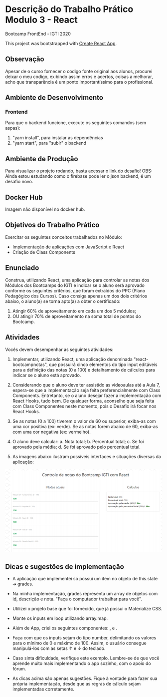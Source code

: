 # Descrição do Trabalho Prático Modulo 3 - React

Bootcamp FrontEnd - IGTI 2020

This project was bootstrapped with [Create React App](https://github.com/facebook/create-react-app).

## Observação

Apesar de o curso fornecer o codigo fonte original aos alunos, procurei deixar o meu codigo, exibindo assim erros e acertos, coisas a melhorar, acho que transparência é um ponto importantíssimo para o profissional.

## Ambiente de Desenvolvimento

### Frontend

Para que o backend funcione, execute os seguintes comandos (sem aspas):

1. "yarn install", para instalar as dependências
2. "yarn start", para "subir" o backend

## Ambiente de Produção

Para visualizar o projeto rodando, basta acessar o [link do desafio!](https://fabi-igti-vue.web.app/)
OBS: Ainda estou estudando como o firebase pode ler o json backend, é um desafio novo.

## Docker Hub

Imagem não disponível no docker hub.

## Objetivos do Trabalho Prático

Exercitar os seguintes conceitos trabalhados no Módulo:

- Implementação de aplicações com JavaScript e React
- Criação de Class Components

## Enunciado

Construa, utilizando React, uma aplicação para controlar as notas dos Módulos dos
Bootcamps do IGTI e indicar se o aluno será aprovado conforme os seguintes critérios,
que foram extraídos do PPC (Plano Pedagógico dos Cursos). Caso consiga apenas um
dos dois critérios abaixo, o aluno(a) se torna apto(a) a obter o certificado:

1. Atingir 60% de aproveitamento em cada um dos 5 módulos;
2. OU atingir 70% de aproveitamento na soma total de pontos do Bootcamp.

## Atividades

Vocês devem desempenhar as seguintes atividades:

1. Implementar, utilizando React, uma aplicação denominada "react-bootcampnotas", que possuirá cinco elementos do tipo input editáveis para a definição das
   notas (0 a 100) e detalhamento de cálculos para indicar se o aluno está aprovado.
2. Considerando que o aluno deve ter assistido as videoaulas até a Aula 7, espera-se
   que a implementação seja feita preferencialmente com Class Components.
   Entretanto, se o aluno desejar fazer a implementação com React Hooks, tudo
   bem. De qualquer forma, aconselho que seja feita com Class Componentes neste
   momento, pois o Desafio irá focar nos React Hooks.
3. Se as notas (0 a 100) tiverem o valor de 60 ou superior, exiba-as com uma cor
   positiva (ex: verde). Se as notas forem abaixo de 60, exiba-as com uma cor
   negativa (ex: vermelho).
4. O aluno deve calcular:
   a. Nota total;
   b. Percentual total;
   c. Se foi aprovado pela média;
   d. Se foi aprovado pelo percentual total.

5. As imagens abaixo ilustram possíveis interfaces e situações diversas da aplicação:

![alt text](https://github.com/FabianaTavares/modulo3-React-trabalho-pratico/blob/main/public/imagem_trabalho.PNG)

## Dicas e sugestões de implementação

- A aplicação que implementei só possui um item no objeto de this.state ➔ grades.
- Na minha implementação, grades representa um array de objetos com id,
  descrição e nota. "Faça o computador trabalhar para você".
- Utilizei o projeto base que foi fornecido, que já possui o Materialize CSS.
- Monte os inputs em loop utilizando array.map.
- Além de App, criei os seguintes componentes: <Grades />, <Grade /> e <Calculations />.

- Faça com que os inputs sejam do tipo number, delimitando os valores para o mínimo de 0 e máximo de 100. Assim, o usuário consegue manipulá-los com as setas ↑ e ↓ do teclado.
- Caso sinta dificuldade, verifique este exemplo. Lembre-se de que você aprende muito mais implementando o app sozinho, com o apoio do fórum.
- As dicas acima são apenas sugestões. Fique à vontade para fazer sua própria implementação, desde que as regras de cálculo sejam implementadas corretamente.
